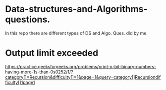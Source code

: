 # Data-structures-and-Algorithms-questions.
In this repo there are different types of DS and Algo. Ques. did by me. 


# Output limit exceeded

https://practice.geeksforgeeks.org/problems/print-n-bit-binary-numbers-having-more-1s-than-0s0252/1/?category[]=Recursion&difficulty[]=1&page=1&query=category[]Recursiondifficulty[]1page1
